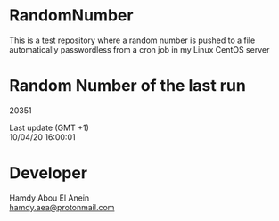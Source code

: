 # RandomNumber    
This is a test repository where a random number is pushed to a file automatically passwordless from a cron job in my Linux CentOS server    
# Random Number of the last run   
20351
      
Last update (GMT +1)    
10/04/20 16:00:01
# Developer    
Hamdy Abou El Anein   
hamdy.aea@protonmail.com
